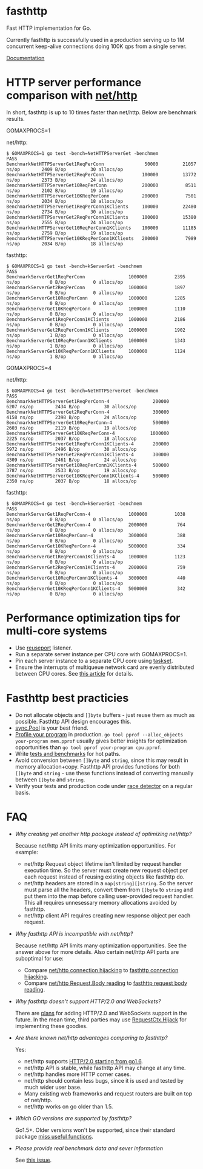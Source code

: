 # fasthttp
Fast HTTP implementation for Go.

Currently fasthttp is successfully used in a production serving up to 1M
concurrent keep-alive connections doing 100K qps from a single server.

[Documentation](https://godoc.org/github.com/valyala/fasthttp)

# HTTP server performance comparison with [net/http](https://golang.org/pkg/net/http/)

In short, fasthttp is up to 10 times faster than net/http. Below are benchmark results.

GOMAXPROCS=1

net/http:
```
$ GOMAXPROCS=1 go test -bench=NetHTTPServerGet -benchmem
PASS
BenchmarkNetHTTPServerGet1ReqPerConn           	   50000	     21057 ns/op	    2409 B/op	      30 allocs/op
BenchmarkNetHTTPServerGet2ReqPerConn           	  100000	     13772 ns/op	    2373 B/op	      24 allocs/op
BenchmarkNetHTTPServerGet10ReqPerConn          	  200000	      8511 ns/op	    2102 B/op	      19 allocs/op
BenchmarkNetHTTPServerGet10KReqPerConn         	  200000	      7501 ns/op	    2034 B/op	      18 allocs/op
BenchmarkNetHTTPServerGet1ReqPerConn1KClients  	  100000	     22480 ns/op	    2734 B/op	      30 allocs/op
BenchmarkNetHTTPServerGet2ReqPerConn1KClients  	  100000	     15380 ns/op	    2555 B/op	      24 allocs/op
BenchmarkNetHTTPServerGet10ReqPerConn1KClients 	  100000	     11185 ns/op	    2759 B/op	      19 allocs/op
BenchmarkNetHTTPServerGet10KReqPerConn1KClients	  200000	      7989 ns/op	    2034 B/op	      18 allocs/op
```

fasthttp:
```
$ GOMAXPROCS=1 go test -bench=kServerGet -benchmem
PASS
BenchmarkServerGet1ReqPerConn           	 1000000	      2395 ns/op	       0 B/op	       0 allocs/op
BenchmarkServerGet2ReqPerConn           	 1000000	      1897 ns/op	       0 B/op	       0 allocs/op
BenchmarkServerGet10ReqPerConn          	 1000000	      1285 ns/op	       0 B/op	       0 allocs/op
BenchmarkServerGet10KReqPerConn         	 1000000	      1110 ns/op	       0 B/op	       0 allocs/op
BenchmarkServerGet1ReqPerConn1KClients  	 1000000	      2186 ns/op	       0 B/op	       0 allocs/op
BenchmarkServerGet2ReqPerConn1KClients  	 1000000	      1902 ns/op	       1 B/op	       0 allocs/op
BenchmarkServerGet10ReqPerConn1KClients 	 1000000	      1343 ns/op	       1 B/op	       0 allocs/op
BenchmarkServerGet10KReqPerConn1KClients	 1000000	      1124 ns/op	       1 B/op	       0 allocs/op
```

GOMAXPROCS=4

net/http:
```
$ GOMAXPROCS=4 go test -bench=NetHTTPServerGet -benchmem
PASS
BenchmarkNetHTTPServerGet1ReqPerConn-4           	  200000	      6207 ns/op	    2434 B/op	      30 allocs/op
BenchmarkNetHTTPServerGet2ReqPerConn-4           	  300000	      4158 ns/op	    2398 B/op	      24 allocs/op
BenchmarkNetHTTPServerGet10ReqPerConn-4          	  500000	      2603 ns/op	    2119 B/op	      19 allocs/op
BenchmarkNetHTTPServerGet10KReqPerConn-4         	 1000000	      2225 ns/op	    2037 B/op	      18 allocs/op
BenchmarkNetHTTPServerGet1ReqPerConn1KClients-4  	  200000	      5972 ns/op	    2496 B/op	      30 allocs/op
BenchmarkNetHTTPServerGet2ReqPerConn1KClients-4  	  300000	      4309 ns/op	    2461 B/op	      24 allocs/op
BenchmarkNetHTTPServerGet10ReqPerConn1KClients-4 	  500000	      3787 ns/op	    2533 B/op	      19 allocs/op
BenchmarkNetHTTPServerGet10KReqPerConn1KClients-4	  500000	      2350 ns/op	    2037 B/op	      18 allocs/op
```

fasthttp:
```
$ GOMAXPROCS=4 go test -bench=kServerGet -benchmem
PASS
BenchmarkServerGet1ReqPerConn-4           	 1000000	      1038 ns/op	       0 B/op	       0 allocs/op
BenchmarkServerGet2ReqPerConn-4           	 2000000	       764 ns/op	       0 B/op	       0 allocs/op
BenchmarkServerGet10ReqPerConn-4          	 3000000	       388 ns/op	       0 B/op	       0 allocs/op
BenchmarkServerGet10KReqPerConn-4         	 5000000	       334 ns/op	       0 B/op	       0 allocs/op
BenchmarkServerGet1ReqPerConn1KClients-4  	 1000000	      1123 ns/op	       0 B/op	       0 allocs/op
BenchmarkServerGet2ReqPerConn1KClients-4  	 2000000	       759 ns/op	       0 B/op	       0 allocs/op
BenchmarkServerGet10ReqPerConn1KClients-4 	 3000000	       440 ns/op	       0 B/op	       0 allocs/op
BenchmarkServerGet10KReqPerConn1KClients-4	 5000000	       342 ns/op	       0 B/op	       0 allocs/op
```

# Performance optimization tips for multi-core systems

* Use [reuseport](https://godoc.org/github.com/valyala/fasthttp/reuseport) listener.
* Run a separate server instance per CPU core with GOMAXPROCS=1.
* Pin each server instance to a separate CPU core using [taskset](http://linux.die.net/man/1/taskset).
* Ensure the interrupts of multiqueue network card are evenly distributed between CPU cores.
  See [this article](https://blog.cloudflare.com/how-to-achieve-low-latency/) for details.


# Fasthttp best practicies

* Do not allocate objects and `[]byte` buffers - just reuse them as much
  as possible. Fasthttp API design encourages this.
* [sync.Pool](https://golang.org/pkg/sync/#Pool) is your best friend.
* [Profile your program](http://blog.golang.org/profiling-go-programs)
  in production.
  `go tool pprof --alloc_objects your-program mem.pprof` usually gives better
  insights for optimization opportunities than `go tool pprof your-program cpu.pprof`.
* Write [tests and benchmarks](https://golang.org/pkg/testing/) for hot paths.
* Avoid conversion between `[]byte` and `string`, since this may result in memory
  allocation+copy. Fasthttp API provides functions for both `[]byte` and `string` -
  use these functions instead of converting manually between `[]byte` and `string`.
* Verify your tests and production code under
  [race detector](https://golang.org/doc/articles/race_detector.html) on a regular basis.


# FAQ

* *Why creating yet another http package instead of optimizing net/http?*

  Because net/http API limits many optimization opportunities.
  For example:
  * net/http Request object lifetime isn't limited by request handler execution
    time. So the server must create new request object per each request instead
    of reusing existing objects like fasthttp do.
  * net/http headers are stored in a `map[string][]string`. So the server
    must parse all the headers, convert them from `[]byte` to `string` and put
    them into the map before calling user-provided request handler.
    This all requires unnesessary memory allocations avoided by fasthttp.
  * net/http client API requires creating new response object per each request.

* *Why fasthttp API is incompatible with net/http?*

  Because net/http API limits many optimization opportunities. See the answer
  above for more details. Also certain net/http API parts are suboptimal
  for use:
  * Compare [net/http connection hijacking](https://golang.org/pkg/net/http/#Hijacker)
    to [fasthttp connection hijacking](https://godoc.org/github.com/valyala/fasthttp#RequestCtx.Hijack).
  * Compare [net/http Request.Body reading](https://golang.org/pkg/net/http/#Request)
    to [fasthttp request body reading](https://godoc.org/github.com/valyala/fasthttp#RequestCtx.PostBody).

* *Why fasthttp doesn't support HTTP/2.0 and WebSockets?*

  There are [plans](TODO) for adding HTTP/2.0 and WebSockets support
  in the future.
  In the mean time, third parties may use [RequestCtx.Hijack](https://godoc.org/github.com/valyala/fasthttp#RequestCtx.Hijack)
  for implementing these goodies.

* *Are there known net/http advantages comparing to fasthttp?*

  Yes:
  * net/http supports [HTTP/2.0 starting from go1.6](https://http2.golang.org/).
  * net/http API is stable, while fasthttp API may change at any time.
  * net/http handles more HTTP corner cases.
  * net/http should contain less bugs, since it is used and tested by much
    wider user base.
  * Many existing web frameworks and request routers are built on top
    of net/http.
  * net/http works on go older than 1.5.

* *Which GO versions are supported by fasthttp?*

  Go1.5+. Older versions won't be supported, since their standard package
  [miss useful functions](https://github.com/valyala/fasthttp/issues/5).

* *Please provide real benchmark data and sever information*

  See [this issue](https://github.com/valyala/fasthttp/issues/4).
